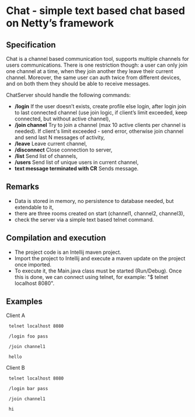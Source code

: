 # Chat - simple text based chat based on Netty’s framework

## Specification

Chat is a channel based communication tool, supports multiple channels for users communications. 
There is one restriction though: a user can only join one channel at a time, when they join another they leave their current channel. 
Moreover, the same user can auth twice from different devices, and on both them they should be able to
receive messages.

ChatServer should handle the following commands:

- **/login** <name> <password> 
  If the user doesn’t exists, create profile else login, after login join to last connected channel (use join logic, if client’s limit exceeded, keep connected, but without active
channel),
- **/join channel**
  Try to join a channel (max 10 active clients per channel is needed). If client's limit exceeded - send error, otherwise join channel and send last N messages of activity,
- **/leave**
  Leave current channel,
- **/disconnect**
  Close connection to server,
- **/list**
  Send list of channels,
- **/users**
  Send list of unique users in current channel,
- **text message terminated with CR**
  Sends message.

## Remarks
- Data is stored in memory, no persistence to database needed, but extendable to it, 
- there are three rooms created on start (channel1, channel2, channel3),
- check the server via a simple text based telnet command.
  
## Compilation and execution
- The project code is an Intellij maven project.
- Import the project to Intellij and execute a maven update on the project once imported.
- To execute it, the Main.java class must be started (Run/Debug). Once this is done, we can connect using telnet, for example: "$ telnet localhost 8080".
  
## Examples
Client A
```
 telnet localhost 8080

 /login foo pass

 /join channel1

 hello
```
  
Client B
```
 telnet localhost 8080

 /login bar pass

 /join channel1

 hi
```
